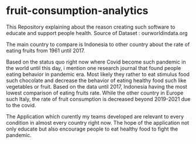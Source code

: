 # fruit-consumption-analytics

This Repository explaining about the reason creating such software to educate and support people health.
Source of Dataset : ourworldindata.org

The main country to compare is Indonesia to other country about the rate of eating fruits from 1961 until 2017.

Based on the status quo right now where Covid become such pandemic in the world until this day, i mention one research journal that found people eating behavior in pandemic era.
Most likely they rather to eat stimulus food such chocolate and decrease the behavior of eating healthy food such like vegetables or fruit.
Based on the data until 2017, Indonesia having the most lowest comparison of eating fruits rate. While the other country in Europe such Italy, the rate of fruit consumption is decreased beyond 2019-2021 due to the covid.

The Application which curently my teams developed are relevant to every condition in almost every country right now. The hope of the application not only educate but also encourage people to eat healthy food to fight the pandemic.
